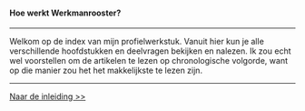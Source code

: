 #### Hoe werkt Werkmanrooster?
---
Welkom op de index van mijn profielwerkstuk. Vanuit hier kun je alle verschillende hoofdstukken en deelvragen bekijken en nalezen. Ik zou echt wel voorstellen om de artikelen te lezen op chronologische volgorde, want op die manier zou het het makkelijkste te lezen zijn.

---
<!--
Ik ben in de laatste paar weken druk bezig geweest met het maken van het nieuwe Werkmanrooster.
Ik wil dit nu opnieuw gemaakte project gaan onderzoeken en aan de hand daarvan mensen uit leggen hoe de website achter de schermen werkt. (onderzoek)
Ik ben hier aan toegekomen in de PWS week maar heb niet een geschreven deel waarvan er al uitleg is, ik heb het voorwerk gedaan om mijn uitleg zo begrijpbaar mogelijk te houden.
Ik heb volgens mijn logboek nu 55 uur in mijn PWS zitten, dit is het meeste uitgegaan naar het maken van de nieuwe Werkmanrooster en de documentatie daarvan.
In de zomervakantie ga ik bezig met het maken van een uitleg die voor iedereen te begrijpen is, dit zal dan ook de grond van mijn PWS worden.
Je kunt de [Werkmanrooster site](http://werkmanrooster.nl) zien als het werk wat ik tot nu toe gedaan heb.

Voor een "logboek" van mijn veranderingen en werk kun je [hier](http://git.werkmanrooster.nl/werkmanrooster/rooster-io/commits/master) terecht.
Op deze website is alles wat ik heb gedaan bijgehouden met datum, tijd en de verandingen die ik gedaan heb.  
Daarnaast is het project zelf (de code) [hier](http://git.werkmanrooster.nl/werkmanrooster/rooster-io) te vinden.

Mijn geschreven PWS is deze website waar je nu op zit.  
Voor het project van deze website kun je [hier terecht](http://git.werkmanrooster.nl/werkmanrooster/hoewerkt) en voor het [logboek hier](http://git.werkmanrooster.nl/werkmanrooster/hoewerkt/commits/master).

De resultaten van de enquête die ik heb gedaan is [hier](https://docs.google.com/spreadsheets/d/1aFATRxpZHEEclkP5N8JychHlphkcezI4vAAl2nWqXe0/edit#gid=547327911) te vinden. -->

[Naar de inleiding >>](/Inleiding)
